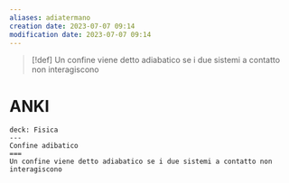 ```yaml
---
aliases: adiatermano
creation date: 2023-07-07 09:14
modification date: 2023-07-07 09:14
---
```


> [!def]
> Un confine viene detto adiabatico se i due sistemi a contatto non interagiscono

# ANKI

```anki
deck: Fisica
---
Confine adibatico
===
Un confine viene detto adiabatico se i due sistemi a contatto non interagiscono
```
